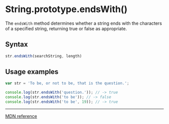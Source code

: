 # String.prototype.endsWith()

The `endsWith` method determines whether a string ends with the characters of a specified string, returning true or false as appropriate.

## Syntax

```js
str.endsWith(searchString, length)
```

## Usage examples

```js
var str = 'To be, or not to be, that is the question.';

console.log(str.endsWith('question.')); // -> true
console.log(str.endsWith('to be')); // -> false
console.log(str.endsWith('to be', 19)); // -> true
```

---

[MDN reference](https://developer.mozilla.org/en-US/docs/Web/JavaScript/Reference/Global_Objects/String/endsWith)
